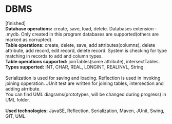 <h1>DBMS</h1>
[finished]<br>
<b>Database operations:</b> create, save, load, delete. Databases extension - .mydb. Only created in this program databases are supported(others are marked as corrupted).<br>
<b>Table operations:</b> create, delete, save, add attributes(columns), delete attribute, add record, edit record, delete record. System is checking for type matching in records to add and column types.<br>
<b>Table operations supported:</b> joinTables(some attribute), intersectTables.<br>
<b>Types supported:</b> INT, CHAR, REAL, LONGINT, REALINVL, String.<br><br>
Serialization is used for saving and loading. Reflection is used in invoking joining opperation. JUnit test are written for joining tables, intersection and adding atrribute.<br>
You can find UML diagrams(prototypes, will be changed during progress) in UML folder.<br><br>
<b>Used technologies:</b> JavaSE, Reflection, Serialization, Maven, JUnit, Swing, GIT, UML.
